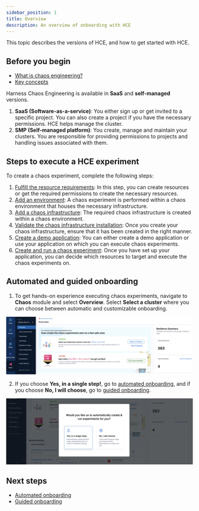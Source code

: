 ```yaml
---
sidebar_position: 1
title: Overview
description: An overview of onboarding with HCE
---
```


This topic describes the versions of HCE, and how to get started with HCE.

## Before you begin

* [What is chaos engineering?](/docs/chaos-engineering/get-started/overview)
* [Key concepts](/docs/chaos-engineering/architecture-and-security/architecture/components)

Harness Chaos Engineering is available in **SaaS** and **self-managed** versions.

1. **SaaS (Software-as-a-service)**: You either sign up or get invited to a specific project. You can also create a project if you have the necessary permissions. HCE helps manage the cluster.
2. **SMP (Self-managed platform)**: You create, manage and maintain your clusters. You are responsible for providing permissions to projects and handling issues associated with them.

## Steps to execute a HCE experiment

To create a chaos experiment, complete the following steps:
1. [Fulfill the resource requirements](/docs/chaos-engineering/get-started/tutorials/prerequisites.md): In this step, you can create resources or get the required permissions to create the necessary resources.
2. [Add an environment](/docs/chaos-engineering/features/chaos-infrastructure/connect-chaos-infrastructures#step-1-create-an-environment): A chaos experiment is performed within a chaos environment that houses the necessary infrastructure.
3. [Add a chaos infrastructure](/docs/chaos-engineering/features/chaos-infrastructure/connect-chaos-infrastructures#step-2-add-a-chaos-infrastructure): The required chaos infrastructure is created within a chaos environment.
4. [Validate the chaos infrastructure installation](/docs/chaos-engineering/features/chaos-infrastructure/connect-chaos-infrastructures#step-3-validate-the-chaos-infrastructure-installation): Once you create your chaos infrastructure, ensure that it has been created in the right manner.
5. [Create a demo application](/docs/chaos-engineering/get-started/tutorials/first-chaos-engineering#creating-a-demo-application-and-observability-infrastructure): You can either create a demo application or use your application on which you can execute chaos experiments.
6. [Create and run a chaos experiment](/docs/chaos-engineering/features/experiments/construct-and-run-custom-chaos-experiments.md): Once you have set up your application, you can decide which resources to target and execute the chaos experiments on.

## Automated and guided onboarding

1. To get hands-on experience executing chaos experiments, navigate to **Chaos** module and select **Overview**. Select **Select a cluster** where you can choose between automatic and customizable onboarding.

![](./static/onboard/onboard-1.png)

2. If you choose **Yes, in a single step!**, go to [automated onboarding](/docs/chaos-engineering/get-started/onboarding/single-click-onboarding.md), and if you choose **No, I will choose**, go to [guided onboarding](/docs/chaos-engineering/get-started/onboarding/guided-onboarding.md).

![](./static/onboard/onboard-2.png)

## Next steps

* [Automated onboarding](/docs/chaos-engineering/get-started/onboarding/single-click-onboarding.md)
* [Guided onboarding](/docs/chaos-engineering/get-started/onboarding/guided-onboarding.md)
